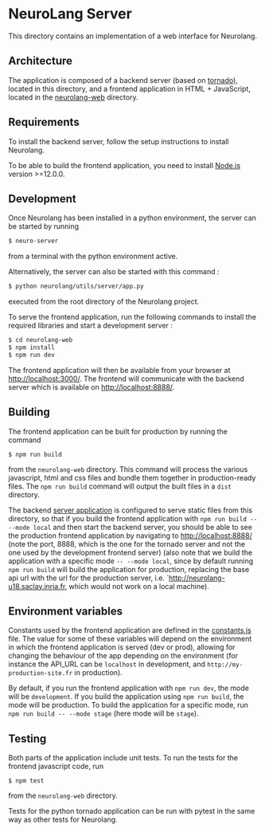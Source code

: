 # NeuroLang Server

This directory contains an implementation of a web interface for Neurolang.

## Architecture

The application is composed of a backend server (based on [tornado](https://www.tornadoweb.org/en/stable/)), located in this directory, and a frontend application in HTML + JavaScript, located in the [neurolang-web](neurolang-web) directory.

## Requirements

To install the backend server, follow the setup instructions to install Neurolang.

To be able to build the frontend application, you need to install [Node.js](https://nodejs.org/en/) version >=12.0.0.

## Development

Once Neurolang has been installed in a python environment, the server can be started by running
```bash
$ neuro-server
```
from a terminal with the python environment active.

Alternatively, the server can also be started with this command :
```bash
$ python neurolang/utils/server/app.py
```
executed from the root directory of the Neurolang project.

To serve the frontend application, run the following commands to install the required libraries and start a development server :

```bash
$ cd neurolang-web
$ npm install
$ npm run dev
```

The frontend application will then be available from your browser at [http://localhost:3000/](http://localhost:3000/). The frontend will communicate with the backend server which is available on [http://localhost:8888/](http://localhost:8888/).

## Building

The frontend application can be built for production by running the command

```
$ npm run build
```

from the `neurolang-web` directory. This command will process the various javascript, html and css files and bundle them together in production-ready files. The `npm run build` command will output the built files in a `dist` directory.

The backend [server application](app.py) is configured to serve static files from this directory, so that if you build the frontend application with `npm run build -- --mode local` and then start the backend server, you should be able to see the production frontend application by navigating to [http://localhost:8888/](http://localhost:8888/) (note the port, 8888, which is the one for the tornado server and not the one used by the development frontend server) (also note that we build the application with a specific mode `-- --mode local`, since by default running `npm run build` will build the application for production, replacing the base api url with the url for the production server, i.e. `http://neurolang-u18.saclay.inria.fr, which would not work on a local machine).

## Environment variables

Constants used by the frontend application are defined in the [constants.js](neurolang-web/constants.js) file. The value for some of these variables will depend on the environment in which the frontend application is served (dev or prod), allowing for changing the behaviour of the app depending on the environment (for instance the API_URL can be `localhost` in development, and `http://my-production-site.fr` in production).

By default, if you run the frontend application with `npm run dev`, the mode will be `development`. If you build the application using `npm run build`, the mode will be production. To build the application for a specific mode, run `npm run build -- --mode stage` (here mode will be `stage`).

## Testing

Both parts of the application include unit tests. To run the tests for the frontend javascript code, run

```
$ npm test
```

from the `neurolang-web` directory.

Tests for the python tornado application can be run with pytest in the same way as other tests for Neurolang.
